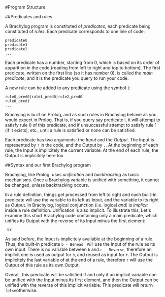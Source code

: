 #Program Structure

##Predicates and rules

A Brachylog program is constituted of *predicates*, each predicate being constituted of *rules*. Each predicate corresponds to one line of code:

    predicate0
    predicate1
    predicate2
    ...

Each predicate has a number, starting from 0, which is based on its order of apparition in the code (reading from left to right and top to bottom). The first predicate, written on the first line (so it has number 0), is called the *main predicate*, and it is the predicate you query to run your code.

A new rule can be added to any predicate using the symbol `|`:

    rule0_pred0|rule1_pred0|rule2_pred0
    rule0_pred1
    ...

Brachylog is built on Prolog, and as such rules in Brachylog behave as you would expect in Prolog. That is, if you query say predicate i, it will attempt to satisfy rule 0 of this predicate, and if unsuccessful attempt to satisfy rule 1 (if it exists), etc., until a rule is satisfied or none can be satisfied.

Each predicate has two arguments: the *Input* and the *Output*. The Input is represented by `?` in the code, and the Output by `.`. At the beginning of each rule, the Input is implicitely the current variable. At the end of each rule, the Output is implicitely here too.

##Syntax and our first Brachylog program

Brachylog, like Prolog, uses *unification* and *backtracking* as basic mechanisms. Once a Brachylog variable is unified with something, it cannot be changed, unless backtracking occurs.

In a rule definition, things get processed from left to right and each built-in predicate will use the variable to its left as Input, and the variable to its right as Output. In Brachylog, logical conjunction (i.e. logical *and*) is *implicit* inside a rule definition. Unification is also implicit. To illustrate this, Let's examine this short Brachylog code containing only a main predicate, which unifies its Output with the reverse of its Input minus the first element:

     br

As said before, the Input is implicitely available at the beginning of a rule. Thus, the built-in predicate `b - Behead ` will use the Input of the rule as its own input. There is no variable between `b` and `r - Reverse`, therefore an implicit one is used as output for `b`, and reused as input for `r`. The Output is implicitely the last variable of at the end of a rule, therefore `r` will use the Output of this rule as its own Output.

Overall, this predicate will be satisfied if and only if an implicit variable can be unified with the Input minus its first element, and then the Output can be unified with the reverse of this implicit variable. This predicate will return `false`otherwise.
